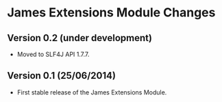 James Extensions Module Changes
===============================


Version 0.2 (under development)
---------------------------------

 - Moved to SLF4J API 1.7.7.


Version 0.1 (25/06/2014)
------------------------

 - First stable release of the James Extensions Module.